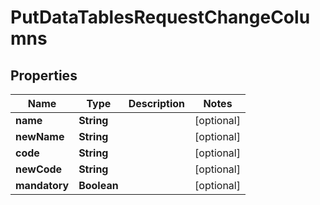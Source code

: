 # PutDataTablesRequestChangeColumns

## Properties
Name | Type | Description | Notes
------------ | ------------- | ------------- | -------------
**name** | **String** |  |  [optional]
**newName** | **String** |  |  [optional]
**code** | **String** |  |  [optional]
**newCode** | **String** |  |  [optional]
**mandatory** | **Boolean** |  |  [optional]
